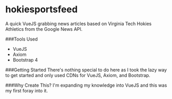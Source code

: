 # hokiesportsfeed
A quick VueJS grabbing news articles based on Virginia Tech Hokies Athletics from the Google News API.

###Tools Used
- VueJS
- Axiom
- Bootstrap 4

###Getting Started
There's nothing special to do here as I took the lazy way to get started and only used CDNs for VueJS, Axiom, and Bootstrap.

###Why Create This?
I'm expanding my knowledge into VueJS and this was my first foray into it. 
